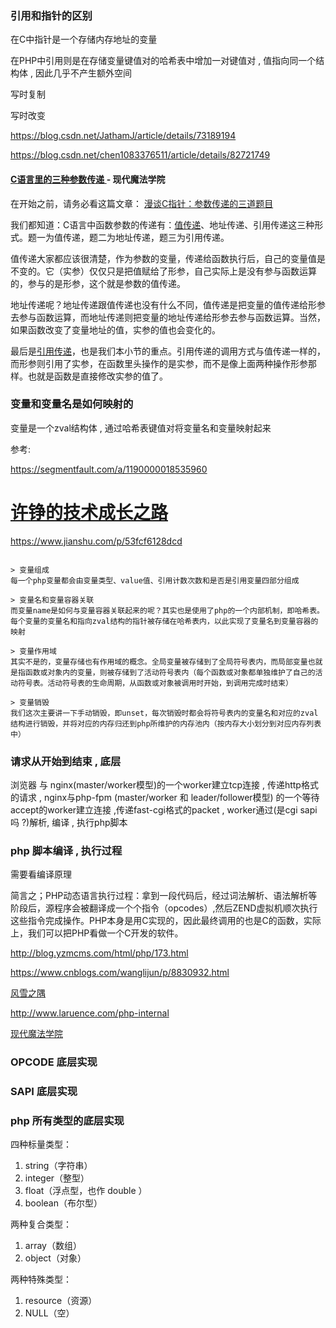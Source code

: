 ### 引用和指针的区别



在C中指针是一个存储内存地址的变量

在PHP中引用则是在存储变量键值对的哈希表中增加一对键值对 , 值指向同一个结构体 , 因此几乎不产生额外空间 



写时复制

写时改变



https://blog.csdn.net/JathamJ/article/details/73189194

https://blog.csdn.net/chen1083376511/article/details/82721749



#### [C语言里的三种参数传递 ](nowamagic.net/academy/detail/1205552) - 现代魔法学院

在开始之前，请务必看这篇文章： [漫谈C指针：参数传递的三道题目](http://www.nowamagic.net/librarys/veda/detail/2126)

我们都知道：C语言中函数参数的传递有：[值传递](http://www.nowamagic.net/academy/tag/值传递)、地址传递、引用传递这三种形式。题一为值传递，题二为地址传递，题三为引用传递。

值传递大家都应该很清楚，作为参数的变量，传递给函数执行后，自己的变量值是不变的。它（实参）仅仅只是把值赋给了形参，自己实际上是没有参与函数运算的，参与的是形参，这个就是参数的值传递。

地址传递呢？地址传递跟值传递也没有什么不同，值传递是把变量的值传递给形参去参与函数运算，而地址传递则把变量的地址传递给形参去参与函数运算。当然，如果函数改变了变量地址的值，实参的值也会变化的。

最后是[引用传递](http://www.nowamagic.net/academy/tag/引用传递)，也是我们本小节的重点。引用传递的调用方式与值传递一样的，而形参则引用了实参，在函数里头操作的是实参，而不是像上面两种操作形参那样。也就是函数是直接修改实参的值了。



### 变量和变量名是如何映射的

变量是一个zval结构体 , 通过哈希表键值对将变量名和变量映射起来 



参考: 

https://segmentfault.com/a/1190000018535960

# [许铮的技术成长之路](https://segmentfault.com/blog/xuzheng_tech_growth)

https://www.jianshu.com/p/53fcf6128dcd





```

> 变量组成
每一个php变量都会由变量类型、value值、引用计数次数和是否是引用变量四部分组成

> 变量名和变量容器关联
而变量name是如何与变量容器关联起来的呢？其实也是使用了php的一个内部机制，即哈希表。每个变量的变量名和指向zval结构的指针被存储在哈希表内，以此实现了变量名到变量容器的映射

> 变量作用域
其实不是的，变量存储也有作用域的概念。全局变量被存储到了全局符号表内，而局部变量也就是指函数或对象内的变量，则被存储到了活动符号表内（每个函数或对象都单独维护了自己的活动符号表。活动符号表的生命周期，从函数或对象被调用时开始，到调用完成时结束）

> 变量销毁
我们这次主要讲一下手动销毁，即unset，每次销毁时都会将符号表内的变量名和对应的zval结构进行销毁，并将对应的内存归还到php所维护的内存池内（按内存大小划分到对应内存列表中）
```



### 请求从开始到结束  , 底层



浏览器 与 nginx(master/worker模型)的一个worker建立tcp连接 , 传递http格式的请求 , nginx与php-fpm (master/worker 和 leader/follower模型) 的一个等待accept的worker建立连接 ,传递fast-cgi格式的packet , worker通过(是cgi sapi吗 ?)解析, 编译 , 执行php脚本



### php 脚本编译 , 执行过程

需要看编译原理

简言之；PHP动态语言执行过程：拿到一段代码后，经过词法解析、语法解析等阶段后，源程序会被翻译成一个个指令（opcodes）,然后ZEND虚拟机顺次执行这些指令完成操作。PHP本身是用C实现的，因此最终调用的也是C的函数，实际上，我们可以把PHP看做一个C开发的软件。

http://blog.yzmcms.com/html/php/173.html

https://www.cnblogs.com/wanglijun/p/8830932.html

[风雪之隅](http://www.laruence.com/) 

http://www.laruence.com/php-internal

[现代魔法学院](http://www.nowamagic.net/academy/category/12)




### OPCODE 底层实现



### SAPI 底层实现





### php 所有类型的底层实现

四种标量类型：

1. string（字符串）
2. integer（整型）
3. float（浮点型，也作 double ）
4. boolean（布尔型）

两种复合类型：

1. array（数组）
2. object（对象）

两种特殊类型：

1. resource（资源）
2. NULL（空）

